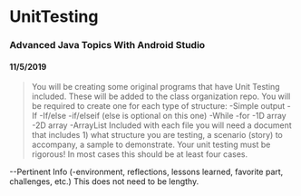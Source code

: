 # UnitTesting

### Advanced Java Topics With Android Studio

#### 11/5/2019

> You will be creating some original programs that have Unit Testing included. These will be added to the class organization repo.
You will be required to create one for each type of structure:
-Simple output
-If
-If/else
-if/elseif (else is optional on this one)
-While
-for
-1D array
-2D array
-ArrayList
Included with each file you will need a document that includes 1) what structure you are testing, a scenario (story) to accompany, a sample to demonstrate.
Your unit testing must be rigorous! In most cases this should be at least four cases.

--Pertinent Info (-environment, reflections, lessons learned, favorite part, challenges, etc.) This does not need to be lengthy.
